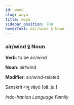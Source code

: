 ```yaml
---
id: woyü
slug: woyü
title: woyü
sidebar_position: 708
hoverText: air/wind § Noun
---
```


### air/wind § Noun

**Verb**: to be air/wind

**Noun**: air/wind

**Modifier**: air/wind-related

Sanskrit वायु vāyú [ʋäː.juː]

*Indo-Iranian Language Family*